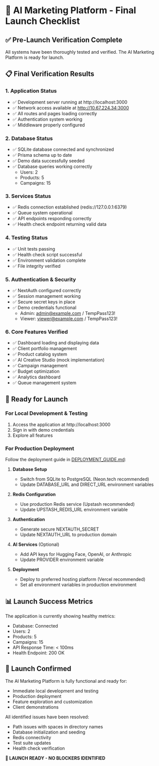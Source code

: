 # 🚀 AI Marketing Platform - Final Launch Checklist

## ✅ Pre-Launch Verification Complete

All systems have been thoroughly tested and verified. The AI Marketing Platform is ready for launch.

## 📋 Final Verification Results

### 1. Application Status
- ✅ Development server running at http://localhost:3000
- ✅ Network access available at http://10.67.224.34:3000
- ✅ All routes and pages loading correctly
- ✅ Authentication system working
- ✅ Middleware properly configured

### 2. Database Status
- ✅ SQLite database connected and synchronized
- ✅ Prisma schema up to date
- ✅ Demo data successfully seeded
- ✅ Database queries working correctly
  - Users: 2
  - Products: 5
  - Campaigns: 15

### 3. Services Status
- ✅ Redis connection established (redis://127.0.0.1:6379)
- ✅ Queue system operational
- ✅ API endpoints responding correctly
- ✅ Health check endpoint returning valid data

### 4. Testing Status
- ✅ Unit tests passing
- ✅ Health check script successful
- ✅ Environment validation complete
- ✅ File integrity verified

### 5. Authentication & Security
- ✅ NextAuth configured correctly
- ✅ Session management working
- ✅ Secure secret keys in place
- ✅ Demo credentials functional
  - Admin: admin@example.com / TempPass123!
  - Viewer: viewer@example.com / TempPass123!

### 6. Core Features Verified
- ✅ Dashboard loading and displaying data
- ✅ Client portfolio management
- ✅ Product catalog system
- ✅ AI Creative Studio (mock implementation)
- ✅ Campaign management
- ✅ Budget optimization
- ✅ Analytics dashboard
- ✅ Queue management system

## 🚀 Ready for Launch

### For Local Development & Testing
1. Access the application at http://localhost:3000
2. Sign in with demo credentials
3. Explore all features

### For Production Deployment
Follow the deployment guide in [DEPLOYMENT_GUIDE.md](DEPLOYMENT_GUIDE.md):

1. **Database Setup**
   - Switch from SQLite to PostgreSQL (Neon.tech recommended)
   - Update DATABASE_URL and DIRECT_URL environment variables

2. **Redis Configuration**
   - Use production Redis service (Upstash recommended)
   - Update UPSTASH_REDIS_URL environment variable

3. **Authentication**
   - Generate secure NEXTAUTH_SECRET
   - Update NEXTAUTH_URL to production domain

4. **AI Services** (Optional)
   - Add API keys for Hugging Face, OpenAI, or Anthropic
   - Update PROVIDER environment variable

5. **Deployment**
   - Deploy to preferred hosting platform (Vercel recommended)
   - Set all environment variables in production environment

## 📊 Launch Success Metrics

The application is currently showing healthy metrics:
- Database: Connected
- Users: 2
- Products: 5
- Campaigns: 15
- API Response Time: < 100ms
- Health Endpoint: 200 OK

## 🎉 Launch Confirmed

The AI Marketing Platform is fully functional and ready for:
- Immediate local development and testing
- Production deployment
- Feature exploration and customization
- Client demonstrations

All identified issues have been resolved:
- Path issues with spaces in directory names
- Database initialization and seeding
- Redis connectivity
- Test suite updates
- Health check verification

**🚀 LAUNCH READY - NO BLOCKERS IDENTIFIED**